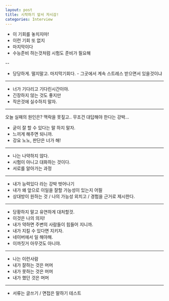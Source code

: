 ```yaml
---
layout: post
title: 시작하기 앞서 자시감!
categories: Interview
---
```


- 이 기회를 놓치지마!
- 이런 기회 또 없지
- 마지막이다
- 수능준비 하는것처럼 시험도 준비가 필요해

--

- 당당하게. 떨지말고. 마지막기회다. - 그곳에서 계속 스트레스 받으면서 있을것이냐

---

- 너가 기다리고 기다린시간이야. 
- 긴장하지 않는 것도 좋지만
- 작은것에 실수하지 말자.

----

오늘 실패의 원인은? 맥락을 못짚고.. 무조건 대답해야 한다는 강박...

- 굳이 잘 할 수 있다는 말 하지 말자.
- 느끼게 해주면 되니까.
- 강요 노노, 판단은 너가 해!

----

- 나는 나약하지 않다.
- 시험이 아니고 대화하는 것이다.
- 서로를 알아가는 과정

----

- 내가 능력있다 라는 강박 벗어나기
- 내가 왜 앞으로 이일을 잘할 가능성이 있는지 어필
- 상대방이 원하는 것 / 나의 가능성 외치고 / 경험을 근거로 제시한다.

---

- 당황하지 말고 유연하게 대처할것.
- 이것은 나의 의지!
- 내가 약하면 주변의 사람들이 힘들어 지니까.
- 내가 지킬 수 있다면 지키자.
- 네이버에서 일 해야해.
- 이까짓거 아무것도 아니야.

---

- 나는 이런사람
- 내가 잘하는 것은 머머
- 내가 못하는 것은 머머
- 내가 했던 것은 머머

---

- 서류는 글쓰기 / 면접은 말하기 테스트
